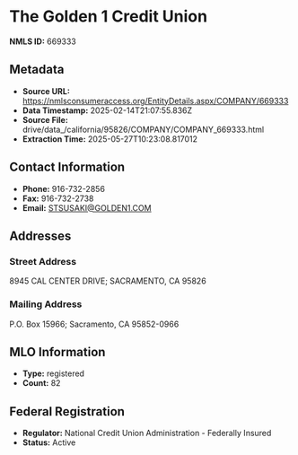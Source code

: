 # The Golden 1 Credit Union

**NMLS ID:** 669333

## Metadata
- **Source URL:** https://nmlsconsumeraccess.org/EntityDetails.aspx/COMPANY/669333
- **Data Timestamp:** 2025-02-14T21:07:55.836Z
- **Source File:** drive/data_/california/95826/COMPANY/COMPANY_669333.html
- **Extraction Time:** 2025-05-27T10:23:08.817012

## Contact Information
- **Phone:** 916-732-2856
- **Fax:** 916-732-2738
- **Email:** STSUSAKI@GOLDEN1.COM

## Addresses
### Street Address
8945 CAL CENTER DRIVE; SACRAMENTO, CA 95826

### Mailing Address
P.O. Box 15966; Sacramento, CA 95852-0966

## MLO Information
- **Type:** registered
- **Count:** 82

## Federal Registration
- **Regulator:** National Credit Union Administration - Federally Insured
- **Status:** Active
